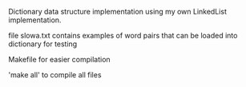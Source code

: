Dictionary data structure implementation using my own LinkedList implementation.

file slowa.txt contains examples of word pairs that can be loaded into dictionary for testing

Makefile for easier compilation

'make all' to compile all files
